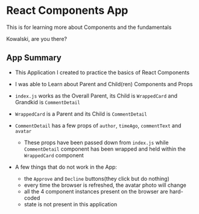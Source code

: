 # React Components App

This is for learning more about Components and the fundamentals

Kowalski, are you there?

## App Summary
- This Application I created to practice the basics of React Components
- I was able to Learn about Parent and Child(ren) Components and Props
- `index.js` works as the Overall Parent, its Child is `WrappedCard` and Grandkid is `CommentDetail`
- `WrappedCard` is a Parent and its Child is `CommentDetail`
- `CommentDetail` has a few props of `author`, `timeAgo`, `commentText` and `avatar`
  - These props have been passed down from `index.js` while `CommentDetail` component has been wrapped and held within the `WrappedCard` component

- A few things that do not work in the App:
  - the `Approve` and `Decline` buttons(they click but do nothing)
  - every time the browser is refreshed, the avatar photo will change
  - all the 4 component instances present on the browser are hard-coded
  - state is not present in this application
